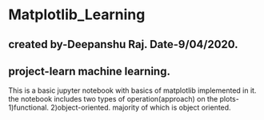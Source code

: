 # Matplotlib_Learning 
created by-Deepanshu Raj.
Date-9/04/2020.
---------------------------------------------------------
## project-learn machine learning.
This is a basic jupyter notebook with basics of matplotlib implemented in it.
the notebook includes two types of operation(approach) on the plots-
1)functional.
2)object-oriented.
majority of which is object oriented.
